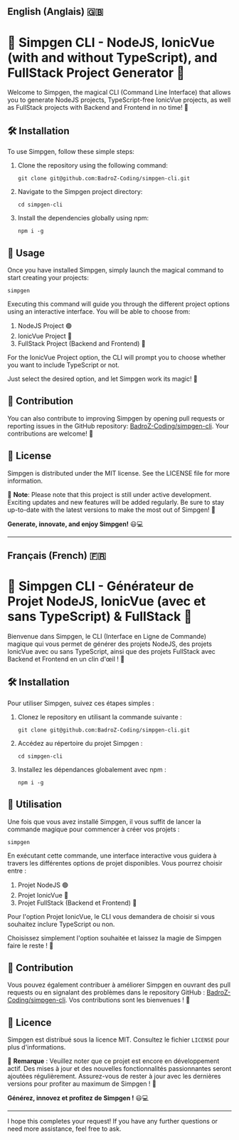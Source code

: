 ## English (Anglais) 🇬🇧

# 🚀 Simpgen CLI - NodeJS, IonicVue (with and without TypeScript), and FullStack Project Generator 🚀

Welcome to Simpgen, the magical CLI (Command Line Interface) that allows you to generate NodeJS projects, TypeScript-free IonicVue projects, as well as FullStack projects with Backend and Frontend in no time! 🎉

## 🛠️ Installation

To use Simpgen, follow these simple steps:

1. Clone the repository using the following command:

   ```
   git clone git@github.com:BadroZ-Coding/simpgen-cli.git
   ```

2. Navigate to the Simpgen project directory:

   ```
   cd simpgen-cli
   ```

3. Install the dependencies globally using npm:

   ```
   npm i -g
   ```

## 🚀 Usage

Once you have installed Simpgen, simply launch the magical command to start creating your projects:

```
simpgen
```

Executing this command will guide you through the different project options using an interactive interface. You will be able to choose from:

1. NodeJS Project 🟢
2. IonicVue Project 📱
3. FullStack Project (Backend and Frontend) 🔗

For the IonicVue Project option, the CLI will prompt you to choose whether you want to include TypeScript or not.

Just select the desired option, and let Simpgen work its magic! 💫

## 🤖 Contribution

You can also contribute to improving Simpgen by opening pull requests or reporting issues in the GitHub repository: [BadroZ-Coding/simpgen-cli](https://github.com/BadroZ-Coding/simpgen-cli). Your contributions are welcome! 🙌

## 📃 License

Simpgen is distributed under the MIT license. See the LICENSE file for more information.

🔧 **Note**: Please note that this project is still under active development. Exciting updates and new features will be added regularly. Be sure to stay up-to-date with the latest versions to make the most out of Simpgen! 🚀

**Generate, innovate, and enjoy Simpgen!** 😃💻

---

## Français (French) 🇫🇷

# 🚀 Simpgen CLI - Générateur de Projet NodeJS, IonicVue (avec et sans TypeScript) & FullStack 🚀

Bienvenue dans Simpgen, le CLI (Interface en Ligne de Commande) magique qui vous permet de générer des projets NodeJS, des projets IonicVue avec ou sans TypeScript, ainsi que des projets FullStack avec Backend et Frontend en un clin d'œil ! 🎉

## 🛠️ Installation

Pour utiliser Simpgen, suivez ces étapes simples :

1. Clonez le repository en utilisant la commande suivante :

   ```
   git clone git@github.com:BadroZ-Coding/simpgen-cli.git
   ```

2. Accédez au répertoire du projet Simpgen :

   ```
   cd simpgen-cli
   ```

3. Installez les dépendances globalement avec npm :

   ```
   npm i -g
   ```

## 🚀 Utilisation

Une fois que vous avez installé Simpgen, il vous suffit de lancer la commande magique pour commencer à créer vos projets :

```
simpgen
```

En exécutant cette commande, une interface interactive vous guidera à travers les différentes options de projet disponibles. Vous pourrez choisir entre :

1. Projet NodeJS 🟢
2. Projet IonicVue 📱
3. Projet FullStack (Backend et Frontend) 🔗

Pour l'option Projet IonicVue, le CLI vous demandera de choisir si vous souhaitez inclure TypeScript ou non.

Choisissez simplement l'option souhaitée et laissez la magie de Simpgen faire le reste ! 💫

## 🤖 Contribution

Vous pouvez également contribuer à améliorer Simpgen en ouvrant des pull requests ou en signalant des problèmes dans le repository GitHub : [BadroZ-Coding/simpgen-cli](https://github.com/BadroZ-Coding/simpgen-cli). Vos contributions sont les bienvenues ! 🙌

## 📃 Licence

Simpgen est distribué sous la licence MIT. Consultez le fichier `LICENSE` pour plus d'informations.

🔧 **Remarque** : Veuillez noter que ce projet est encore en développement actif. Des mises à jour et des nouvelles fonctionnalités passionnantes seront ajoutées régulièrement. Assurez-vous de rester à jour avec les dernières versions pour profiter au maximum de Simpgen ! 🚀

**Générez, innovez et profitez de Simpgen !** 😃💻

---

I hope this completes your request! If you have any further questions or need more assistance, feel free to ask.
